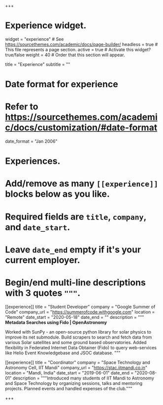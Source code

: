 +++
# Experience widget.
widget = "experience"  # See https://sourcethemes.com/academic/docs/page-builder/
headless = true  # This file represents a page section.
active = true  # Activate this widget? true/false
weight = 40  # Order that this section will appear.

title = "Experience"
subtitle = ""

# Date format for experience
#   Refer to https://sourcethemes.com/academic/docs/customization/#date-format
date_format = "Jan 2006"

# Experiences.
#   Add/remove as many `[[experience]]` blocks below as you like.
#   Required fields are `title`, `company`, and `date_start`.
#   Leave `date_end` empty if it's your current employer.
#   Begin/end multi-line descriptions with 3 quotes `"""`.
[[experience]]
  title = "Student Developer"
  company = "Google Summer of Code"
  company_url = "https://summerofcode.withgoogle.com"
  location = "Remote"
  date_start = "2020-05-18"
  date_end = ""
  description = """
  **Metadata Searches using Fido | OpenAstronomy**

   Worked with SunPy - an open-source python library for solar physics to improve its net submodule. Build scrapers to search and fetch data from various Solar satellites and some ground based observatories. Added flexibility in Federated Internet Data Obtainer (Fido) to query web-services like Helio Event Knowledgebase and JSOC database.
  """

[[experience]]
  title = "Coordinator"
  company = "Space Technology and Astronomy Cell, IIT Mandi"
  company_url = "https://stac.iitmandi.co.in"
  location = "Mandi, India"
  date_start = "2019-06-01"
  date_end = "2020-08-01"
  description = """Introduced many students of IIT Mandi to Astronomy and Space Technology by organizing sessions, talks and mentoring projects.
Planned events and handled expenses of the club."""

+++
